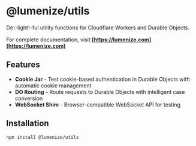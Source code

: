 # @lumenize/utils

De✨light✨ful utility functions for Cloudflare Workers and Durable Objects.

For complete documentation, visit **[https://lumenize.com](https://lumenize.com)**

## Features

- **Cookie Jar** - Test cookie-based authentication in Durable Objects with automatic cookie management
- **DO Routing** - Route requests to Durable Objects with intelligent case conversion
- **WebSocket Shim** - Browser-compatible WebSocket API for testing

## Installation

```bash
npm install @lumenize/utils
```
